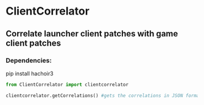 # ClientCorrelator
## Correlate launcher client patches with game client patches

### Dependencies:
pip install hachoir3

```python
from ClientCorrelator import clientcorrelator

clientcorrelator.getCorrelations() #gets the correlations in JSON format
```